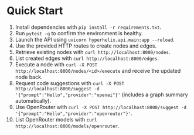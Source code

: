 # Quick Start

1. Install dependencies with `pip install -r requirements.txt`.
2. Run `pytest -q` to confirm the environment is healthy.
3. Launch the API using `uvicorn hyperhelix.api.main:app --reload`.
4. Use the provided HTTP routes to create nodes and edges.
5. Retrieve existing nodes with `curl http://localhost:8000/nodes`.
6. List created edges with `curl http://localhost:8000/edges`.
7. Execute a node with `curl -X POST http://localhost:8000/nodes/<id>/execute` and receive the updated node back.
8. Request code suggestions with `curl -X POST http://localhost:8000/suggest -d '{"prompt":"Hello","provider":"openai"}'` (includes a graph summary automatically).
9. Use OpenRouter with `curl -X POST http://localhost:8000/suggest -d '{"prompt":"Hello","provider":"openrouter"}'`.
10. List OpenRouter models with `curl http://localhost:8000/models/openrouter`.
